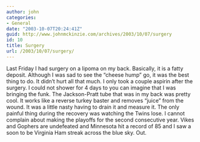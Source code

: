 ```yaml
---
author: john
categories:
- General
date: "2003-10-07T20:24:41Z"
guid: http://www.johnmckinzie.com/archives/2003/10/07/surgery
id: 10
title: Surgery
url: /2003/10/07/surgery/
---
```


Last Friday I had surgery on a lipoma on my back. Basically, it is a fatty deposit. Although I was sad to see the &#8220;cheese hump&#8221; go, it was the best thing to do. It didn&#8217;t hurt all that much. I only took a couple aspirin after the surgery. I could not shower for 4 days to you can imagine that I was bringing the funk. The Jackson-Pratt tube that was in my back was pretty cool. It works like a reverse turkey baster and removes &#8220;juice&#8221; from the wound. It was a little nasty having to drain it and measure it. The only painful thing during the recovery was watching the Twins lose. I cannot complain about making the playoffs for the second consecutive year. Vikes and Gophers are undefeated and Minnesota hit a record of 85 and I saw a soon to be Virginia Ham streak across the blue sky. Out.